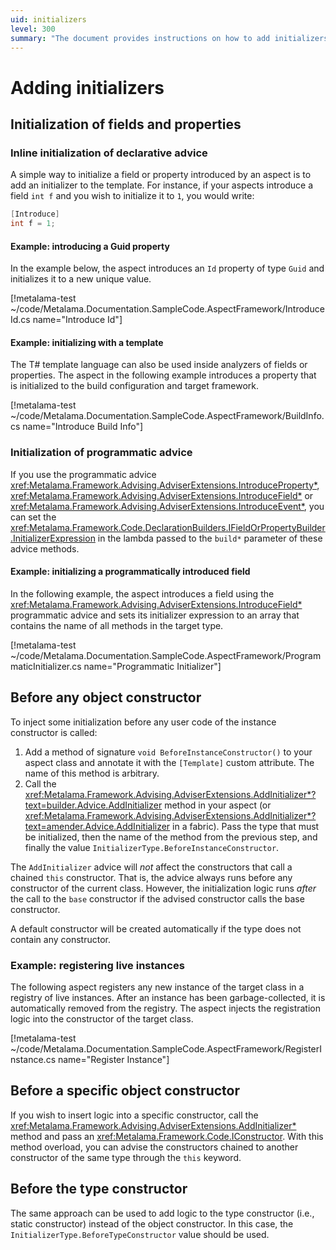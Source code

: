 ```yaml
---
uid: initializers
level: 300
summary: "The document provides instructions on how to add initializers to fields, properties, object constructors, and type constructors using the Metalama Framework. It includes examples for each case."
---
```


# Adding initializers

## Initialization of fields and properties

### Inline initialization of declarative advice

A simple way to initialize a field or property introduced by an aspect is to add an initializer to the template. For instance, if your aspects introduce a field `int f` and you wish to initialize it to `1`, you would write:

 ```cs
 [Introduce]
 int f = 1;
 ```

#### Example: introducing a Guid property

In the example below, the aspect introduces an `Id` property of type `Guid` and initializes it to a new unique value.

[!metalama-test ~/code/Metalama.Documentation.SampleCode.AspectFramework/IntroduceId.cs name="Introduce Id"]

#### Example: initializing with a template

The T# template language can also be used inside analyzers of fields or properties. The aspect in the following example introduces a property that is initialized to the build configuration and target framework.

[!metalama-test ~/code/Metalama.Documentation.SampleCode.AspectFramework/BuildInfo.cs name="Introduce Build Info"]

### Initialization of programmatic advice

If you use the programmatic advice <xref:Metalama.Framework.Advising.AdviserExtensions.IntroduceProperty*>, <xref:Metalama.Framework.Advising.AdviserExtensions.IntroduceField*> or <xref:Metalama.Framework.Advising.AdviserExtensions.IntroduceEvent*>, you can set the <xref:Metalama.Framework.Code.DeclarationBuilders.IFieldOrPropertyBuilder.InitializerExpression> in the lambda passed to the `build*` parameter of these advice methods.

#### Example: initializing a programmatically introduced field

In the following example, the aspect introduces a field using the <xref:Metalama.Framework.Advising.AdviserExtensions.IntroduceField*> programmatic advice and sets its initializer expression to an array that contains the name of all methods in the target type.

[!metalama-test ~/code/Metalama.Documentation.SampleCode.AspectFramework/ProgrammaticInitializer.cs name="Programmatic Initializer"]

## Before any object constructor

To inject some initialization before any user code of the instance constructor is called:

1. Add a method of signature `void BeforeInstanceConstructor()` to your aspect class and annotate it with the `[Template]` custom attribute. The name of this method is arbitrary.
2. Call the <xref:Metalama.Framework.Advising.AdviserExtensions.AddInitializer*?text=builder.Advice.AddInitializer> method in your aspect (or <xref:Metalama.Framework.Advising.AdviserExtensions.AddInitializer*?text=amender.Advice.AddInitializer> in a fabric). Pass the type that must be initialized, then the name of the method from the previous step, and finally the value `InitializerType.BeforeInstanceConstructor`.

The `AddInitializer` advice will _not_ affect the constructors that call a chained `this` constructor. That is, the advice always runs before any constructor of the current class. However, the initialization logic runs _after_ the call to the `base` constructor if the advised constructor calls the base constructor.

A default constructor will be created automatically if the type does not contain any constructor.

### Example: registering live instances

The following aspect registers any new instance of the target class in a registry of live instances. After an instance has been garbage-collected, it is automatically removed from the registry. The aspect injects the registration logic into the constructor of the target class.

[!metalama-test ~/code/Metalama.Documentation.SampleCode.AspectFramework/RegisterInstance.cs name="Register Instance"]

## Before a specific object constructor

If you wish to insert logic into a specific constructor, call the <xref:Metalama.Framework.Advising.AdviserExtensions.AddInitializer*> method and pass an <xref:Metalama.Framework.Code.IConstructor>. With this method overload, you can advise the constructors chained to another constructor of the same type through the `this` keyword.

## Before the type constructor

The same approach can be used to add logic to the type constructor (i.e., static constructor) instead of the object constructor. In this case, the `InitializerType.BeforeTypeConstructor` value should be used.



